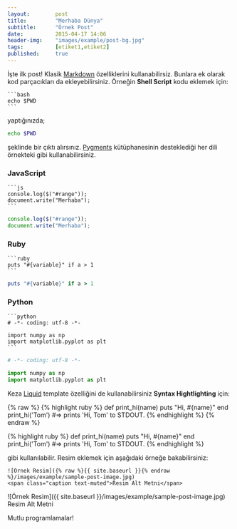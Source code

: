 ```yaml
---
layout:        post
title:         "Merhaba Dünya"
subtitle:      "Örnek Post"
date:          2015-04-17 14:06
header-img:    "images/example/post-bg.jpg"
tags:          [etiket1,etiket2]
published:     true
---
```


İşte ilk post! Klasik [Markdown][01] özelliklerini kullanabilirsiz. Bunlara
ek olarak kod parçacıkları da ekleyebilirsiniz. Örneğin **Shell Script**
kodu eklemek için:

    ```bash
    echo $PWD
    ```

yaptığınızda;

```bash
echo $PWD
```

şeklinde bir çıktı alırsınız. [Pygments][02] kütüphanesinin desteklediği her dili
örnekteki gibi kullanabilirsiniz.

### JavaScript

    ```js
    console.log($("#range"));
    document.write("Merhaba");
    ```

```js
console.log($("#range"));
document.write("Merhaba");
```

### Ruby

    ```ruby
    puts "#{variable}" if a > 1
    ```

```ruby
puts "#{variable}" if a > 1
```

### Python

    ```python
    # -*- coding: utf-8 -*-
    
    import numpy as np
    import matplotlib.pyplot as plt
    ```

```python
# -*- coding: utf-8 -*-

import numpy as np
import matplotlib.pyplot as plt
```

Keza [Liquid][03] template özelliğini de kullanabilirsiniz **Syntax Hightlighting**
için:

{% raw %}
    {% highlight ruby %}
    def print_hi(name)
      puts "Hi, #{name}"
    end
    print_hi('Tom')
    #=> prints 'Hi, Tom' to STDOUT.
    {% endhighlight %}
{% endraw %}

{% highlight ruby %}
def print_hi(name)
  puts "Hi, #{name}"
end
print_hi('Tom')
#=> prints 'Hi, Tom' to STDOUT.
{% endhighlight %}

gibi kullanılabilir. Resim eklemek için aşağıdaki örneğe bakabilirsiniz:

    ![Örnek Resim]({% raw %}{{ site.baseurl }}{% endraw %}/images/example/sample-post-image.jpg)  
    <span class="caption text-muted">Resim Alt Metni</span>

![Örnek Resim]({{ site.baseurl }}/images/example/sample-post-image.jpg)  
<span class="caption text-muted">Resim Alt Metni</span>

Mutlu programlamalar!

[01]: http://daringfireball.net/projects/markdown/
[02]: http://pygments.org/languages/
[03]: https://github.com/Shopify/liquid/wiki/Liquid-for-Designers